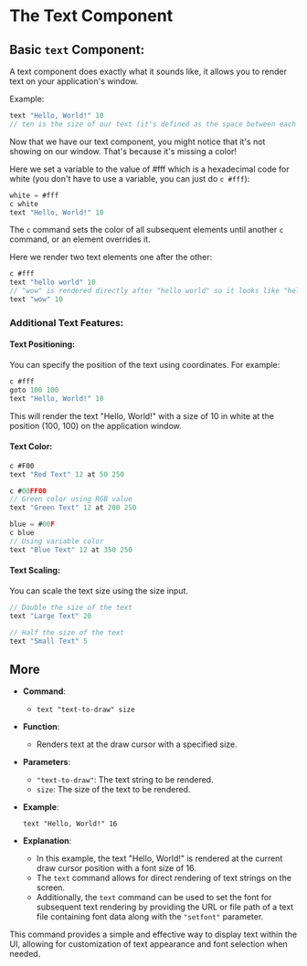 
# The Text Component

## Basic `text` Component:

A text component does exactly what it sounds like, it allows you to render text on your application's window.

Example:
```js
text "Hello, World!" 10
// ten is the size of our text (it's defined as the space between each character)
```

Now that we have our text component, you might notice that it's not showing on our window. That's because it's missing a color!

Here we set a variable to the value of #fff which is a hexadecimal code for white (you don't have to use a variable, you can just do `c #fff`):
```js
white = #fff
c white
text "Hello, World!" 10
```

The `c` command sets the color of all subsequent elements until another `c` command, or an element overrides it.

Here we render two text elements one after the other:
```js
c #fff
text "hello world" 10
// "wow" is rendered directly after "hello world" so it looks like "hello worldwow"
text "wow" 10
```

### Additional Text Features:

#### Text Positioning:

You can specify the position of the text using coordinates. For example:
```js
c #fff
goto 100 100
text "Hello, World!" 10
```
This will render the text "Hello, World!" with a size of 10 in white at the position (100, 100) on the application window.


#### Text Color:

```js
c #F00
text "Red Text" 12 at 50 250

c #00FF00
// Green color using RGB value
text "Green Text" 12 at 200 250

blue = #00F
c blue
// Using variable color
text "Blue Text" 12 at 350 250
```

#### Text Scaling:

You can scale the text size using the size input.
```js
// Double the size of the text
text "Large Text" 20

// Half the size of the text
text "Small Text" 5
```

## More

- **Command**: 
  - `text "text-to-draw" size`

- **Function**: 
  - Renders text at the draw cursor with a specified size.

- **Parameters**:
  - `"text-to-draw"`: The text string to be rendered.
  - `size`: The size of the text to be rendered.

- **Example**:
  ```
  text "Hello, World!" 16
  ```

- **Explanation**:
  - In this example, the text "Hello, World!" is rendered at the current draw cursor position with a font size of 16.
  - The `text` command allows for direct rendering of text strings on the screen.
  - Additionally, the `text` command can be used to set the font for subsequent text rendering by providing the URL or file path of a text file containing font data along with the `"setfont"` parameter.

This command provides a simple and effective way to display text within the UI, allowing for customization of text appearance and font selection when needed.
